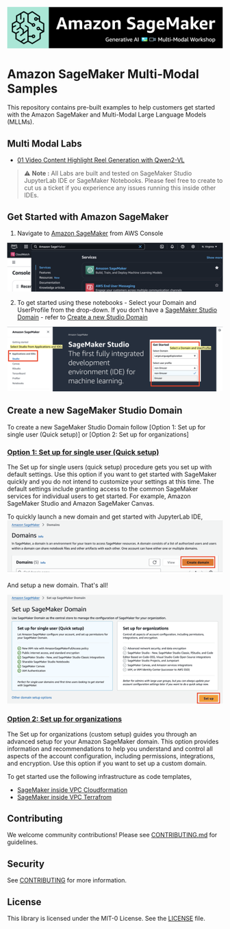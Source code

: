 ![Banner](/media/banner-large.svg)

# Amazon SageMaker Multi-Modal Samples

This repository contains pre-built examples to help customers get started with the Amazon SageMaker and Multi-Modal Large Language Models (MLLMs). 


## Multi Modal Labs

- [01 Video Content Highlight Reel Generation with Qwen2-VL](01-video_content_reel_generator-qwen2_vl)



> ⚠️ **Note :** All Labs are built and tested on SageMaker Studio JupyterLab IDE or SageMaker Notebooks. Please feel free to create to cut us a ticket if you experience any issues running this inside other IDEs.


## Get Started with Amazon SageMaker

1. Navigate to [Amazon SageMaker](https://aws.amazon.com/sagemaker/) from AWS Console

![Navigate to Amazon SageMaker](/media/search-for-sagemaker.png)

2. To get started using these notebooks - Select your Domain and UserProfile from the drop-down. If you don't have a [SageMaker Studio Domain](https://docs.aws.amazon.com/sagemaker/latest/dg/gs-studio-onboard.html) - refer to [Create a new Studio Domain](#create-a-new-sagemaker-studio-domain)

![Launch a UserProfile](/media/launch-a-userprofile.png)


## Create a new SageMaker Studio Domain

To create a new SageMaker Studio Domain follow [Option 1: Set up for single user (Quick setup)] or [Option 2: Set up for organizations]

### [Option 1: Set up for single user (Quick setup)](https://docs.aws.amazon.com/sagemaker/latest/dg/onboard-quick-start.html)

The Set up for single users (quick setup) procedure gets you set up with default settings. Use this option if you want to get started with SageMaker quickly and you do not intend to customize your settings at this time. The default settings include granting access to the common SageMaker services for individual users to get started. For example, Amazon SageMaker Studio and Amazon SageMaker Canvas.

To quickly launch a new domain and get started with JupyterLab IDE,
![Create a Domain](/media/create-domain.png)


And setup a new domain. That's all!

![Setup Quick Domain](/media/quick-domain-setup.png)


### [Option 2: Set up for organizations](https://docs.aws.amazon.com/sagemaker/latest/dg/onboard-custom.html)

The Set up for organizations (custom setup) guides you through an advanced setup for your Amazon SageMaker domain. This option provides information and recommendations to help you understand and control all aspects of the account configuration, including permissions, integrations, and encryption. Use this option if you want to set up a custom domain.

To get started use the following infrastructure as code templates,
- [SageMaker inside VPC Cloudformation](/sagemaker-cloudformation/sagemaker-in-vpc.yaml)
- [SageMaker inside VPC Terrafrom](/sagemaker-cloudformation/sagemaker-in-vpc.tf)


## Contributing

We welcome community contributions! Please see [CONTRIBUTING.md](CONTRIBUTING.md) for guidelines.

## Security

See [CONTRIBUTING](CONTRIBUTING.md#security-issue-notifications) for more information.

## License

This library is licensed under the MIT-0 License. See the [LICENSE](LICENSE) file.
